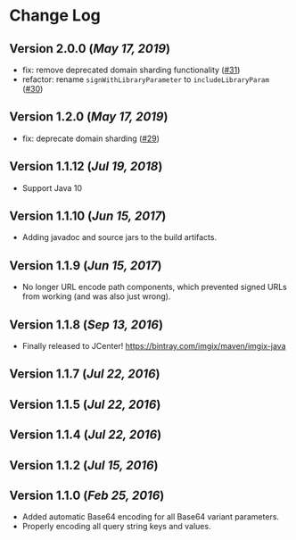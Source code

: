 Change Log
==========

## Version 2.0.0 (_May 17, 2019_)
 * fix: remove deprecated domain sharding functionality  ([#31](https://github.com/imgix/imgix-java/pull/31))
 * refactor: rename `signWithLibraryParameter` to `includeLibraryParam` ([#30](https://github.com/imgix/imgix-java/pull/30))

## Version 1.2.0 (_May 17, 2019_)
 * fix: deprecate domain sharding ([#29](https://github.com/imgix/imgix-java/pull/29))

## Version 1.1.12 (_Jul 19, 2018_)
 * Support Java 10

## Version 1.1.10 (_Jun 15, 2017_)
 * Adding javadoc and source jars to the build artifacts.

## Version 1.1.9 (_Jun 15, 2017_)
 * No longer URL encode path components, which prevented signed URLs from working (and was also just wrong).

## Version 1.1.8 (_Sep 13, 2016_)
 * Finally released to JCenter! https://bintray.com/imgix/maven/imgix-java

## Version 1.1.7 (_Jul 22, 2016_)

## Version 1.1.5 (_Jul 22, 2016_)

## Version 1.1.4 (_Jul 22, 2016_)

## Version 1.1.2 (_Jul 15, 2016_)

## Version 1.1.0 (_Feb 25, 2016_)
 * Added automatic Base64 encoding for all Base64 variant parameters.
 * Properly encoding all query string keys and values.

